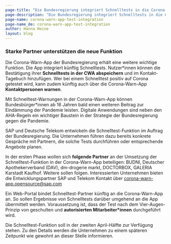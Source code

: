 ```yaml
---
page-title: "Die Bundesregierung integriert Schnelltests in die Corona-Warn-App"
page-description: "Die Bundesregierung integriert Schnelltests in die Corona-Warn-App"
page-name: corona-warn-app-test-integration
page-name_de: corona-warn-app-test-integration
author: Hanna Heine
layout: blog
---
```

 
### Starke Partner unterstützen die neue Funktion

Die Corona-Warn-App der Bundesregierung erhält eine weitere wichtige Funktion. Die App integriert künftig Schnelltests. Nutzer\*innen können die Bestätigung ihrer **Schnelltests in der CWA abspeichern** und im Kontakt-Tagebuch hinzufügen. Wer bei einem Schnelltest positiv auf Corona getestet wird, kann zudem künftig auch über die Corona-Warn-App **Kontaktpersonen warnen**.

<!-- overview -->

Mit Schnelltest-Warnungen in der Corona-Warn-App können Bundesbürger\*innen ab 16 Jahren bald einen weiteren Beitrag zur Eindämmung der Pandemie leisten. Digitale Anwendungen sind neben den AHA-Regeln ein wichtiger Baustein in der Strategie der Bundesregierung gegen die Pandemie. 

SAP und Deutsche Telekom entwickeln die Schnelltest-Funktion im Auftrag der Bundesregierung. Die Unternehmen führen dazu bereits konkrete Gespräche mit Partnern, die solche Tests durchführen oder entsprechende Angebote planen.

In der ersten Phase wollen sich **folgende Partner** an der Umsetzung der Schnelltest-Funktion in der Corona-Warn-App beteiligen: BUDNI, Deutscher Apothekerverband (DAV), dm-drogerie markt, DOCTORBOX, GALERIA Karstadt Kaufhof. Weitere sollen folgen. Interessierten Unternehmen bieten die Entwicklungspartner SAP und Telekom Kontakt über [corona-warn-app.opensource@sap.com](mailto:corona-warn-app.opensource@sap.com)

Ein Web-Portal bindet Schnelltest-Partner künftig an die Corona-Warn-App an. So sollen Ergebnisse von Schnelltests darüber umgehend an die App übermittelt werden. Voraussetzung ist, dass der Test nach dem Vier-Augen-Prinzip von geschulten und **autorisierten Mitarbeiter\*innen** durchgeführt wird. 

Die Schnelltest-Funktion soll in der zweiten April-Hälfte zur Verfügung stehen. Zu den Details werden die Unternehmen zu einem späteren Zeitpunkt wie gewohnt an dieser Stelle informieren.
